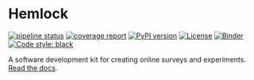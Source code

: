 # Hemlock

[![pipeline status](https://gitlab.com/dsbowen/hemlock/badges/master/pipeline.svg)](https://gitlab.com/dsbowen/hemlock/-/commits/master)
[![coverage report](https://gitlab.com/dsbowen/hemlock/badges/master/coverage.svg)](https://gitlab.com/dsbowen/hemlock/-/commits/master)
[![PyPI version](https://badge.fury.io/py/hemlock.svg)](https://badge.fury.io/py/hemlock)
[![License](https://img.shields.io/badge/License-MIT-brightgreen.svg)](https://gitlab.com/dsbowen/hemlock/-/blob/master/LICENSE)
[![Binder](https://mybinder.org/badge_logo.svg)](https://mybinder.org/v2/gl/dsbowen%2Fhemlock/HEAD?urlpath=lab/tree/examples)
[![Code style: black](https://img.shields.io/badge/code%20style-black-000000.svg)](https://github.com/psf/black)

A software development kit for creating online surveys and experiments. [Read the docs](https://dsbowen.gitlab.io/hemlock).
